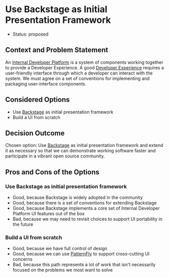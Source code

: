 # Use Backstage as Initial Presentation Framework

* Status: proposed

## Context and Problem Statement


An [Internal Developer Platform](../../README.md#internal-developer-platform) is a system of components working together to provide a Developer Experience. A good [Developer Experience](../../README.md#developer-experience) requires a user-friendly interface through which a developer can interact with the system. We must agree on a set of conventions for implementing and packaging user-interface components.


## Considered Options

* Use [Backstage](backstage.io) as initial presentation framework
* Build a UI from scratch

## Decision Outcome

Chosen option: Use [Backstage](backstage.io) as initial presentation framework and extend it as necessary so that we can demonstrate working software faster and participate in a vibrant open source community.

## Pros and Cons of the Options

### Use Backstage as initial presentation framework

* Good, because Backstage is widely adopted in the community
* Good, because there is a set of conventions for extending Backstage
* Good, because Backstage implements a core set of Internal Developer Platform UI features out of the box
* Bad, because we may need to revisit choices to support UI portability in the future

### Build a UI from scratch

* Good, because we have full control of design
* Good, because we can use [PatternFly](https://www.patternfly.org/) to support cross-cutting UI concerns
* Bad, because this path represents a lot of work that isn't necessarily focused on the problems we most want to solve